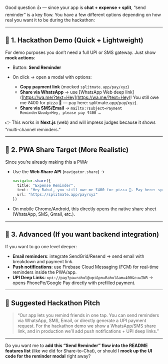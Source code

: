 Good question 👍 — since your app is **chat + expense + split**, “send reminder” is a key flow. You have a few different options depending on how real you want it to be during the hackathon:

---

## 🔹 1. Hackathon Demo (Quick + Lightweight)

For demo purposes you don’t need a full UPI or SMS gateway. Just show **mock actions**:

* Button: **Send Reminder**
* On click → open a modal with options:

  * **Copy payment link** (mocked `splitmate.app/pay/xyz`)
  * **Share via WhatsApp** → use \[WhatsApp Web deep link]\([https://wa.me/?text=Hey](https://wa.me/?text=Hey)! You still owe me ₹400 for pizza 🍕 — pay here: splitmate.app/pay/xyz).
  * **Share via SMS/Email** → `mailto:?subject=Payment Reminder&body=Hey, please pay ₹400 …`

👉 This works in **Next.js** (web) and will impress judges because it shows “multi-channel reminders.”

---

## 🔹 2. PWA Share Target (More Realistic)

Since you’re already making this a PWA:

* Use the **Web Share API** (`navigator.share`) →

  ```ts
  navigator.share({
    title: "Expense Reminder",
    text: "Hey Rahul, you still owe me ₹400 for pizza 🍕. Pay here: splitmate.app/pay/xyz",
    url: "https://splitmate.app/pay/xyz"
  })
  ```
* On mobile Chrome/Android, this directly opens the native share sheet (WhatsApp, SMS, Gmail, etc.).

---

## 🔹 3. Advanced (If you want backend integration)

If you want to go one level deeper:

* **Email reminders**: integrate SendGrid/Resend → send email with breakdown and payment link.
* **Push notifications**: use Firebase Cloud Messaging (FCM) for real-time reminders inside the PWA/app.
* **UPI Deep Links**: `upi://pay?pa=rahul@upi&pn=Rahul&am=400&cu=INR` → opens PhonePe/Google Pay directly with prefilled payment.

---

## 🔹 Suggested Hackathon Pitch

> “Our app lets you remind friends in one tap. You can send reminders via WhatsApp, SMS, Email, or directly generate a UPI payment request. For the hackathon demo we show a WhatsApp/SMS share link, and in production we’ll add push notifications + UPI deep links.”

---

Do you want me to **add this “Send Reminder” flow into the README features list** (like we did for Share-to-Chat), or should I **mock up the UI code for the reminder modal** right away?

